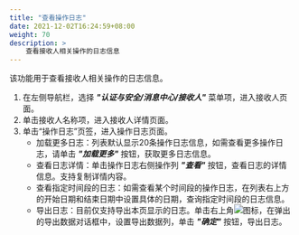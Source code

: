 ```yaml
---
title: "查看操作日志"
date: 2021-12-02T16:24:59+08:00
weight: 70
description: >
    查看接收人相关操作的日志信息
---
```


该功能用于查看接收人相关操作的日志信息。

1. 在左侧导航栏，选择 **_"认证与安全/消息中心/接收人"_** 菜单项，进入接收人页面。
2. 单击接收人名称项，进入接收人详情页面。
2. 单击“操作日志”页签，进入操作日志页面。
    - 加载更多日志：列表默认显示20条操作日志信息，如需查看更多操作日志，请单击 **_"加载更多"_** 按钮，获取更多日志信息。
    - 查看日志详情：单击操作日志右侧操作列 **_"查看"_** 按钮，查看日志的详情信息。支持复制详情内容。
    - 查看指定时间段的日志：如需查看某个时间段的操作日志，在列表右上方的开始日期和结束日期中设置具体的日期，查询指定时间段的日志信息。
    - 导出日志：目前仅支持导出本页显示的日志。单击右上角![](../../../images/download.png)图标，在弹出的导出数据对话框中，设置导出数据列，单击 **_"确定"_** 按钮，导出日志。